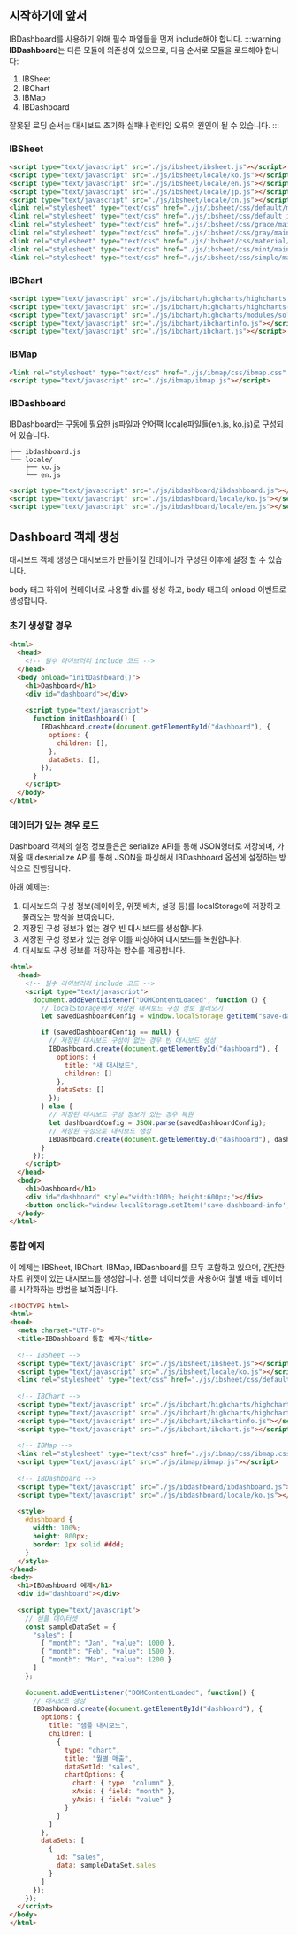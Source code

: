 ## 시작하기에 앞서

IBDashboard를 사용하기 위해 필수 파일들을 먼저 include해야 합니다.
:::warning
**IBDashboard**는 다른 모듈에 의존성이 있으므로, 다음 순서로 모듈을 로드해야 합니다:

1. IBSheet
2. IBChart
3. IBMap
4. IBDashboard

잘못된 로딩 순서는 대시보드 초기화 실패나 런타임 오류의 원인이 될 수 있습니다.
:::


### IBSheet

```html
<script type="text/javascript" src="./js/ibsheet/ibsheet.js"></script>
<script type="text/javascript" src="./js/ibsheet/locale/ko.js"></script>
<script type="text/javascript" src="./js/ibsheet/locale/en.js"></script>
<script type="text/javascript" src="./js/ibsheet/locale/jp.js"></script>
<script type="text/javascript" src="./js/ibsheet/locale/cn.js"></script>
<link rel="stylesheet" type="text/css" href="./js/ibsheet/css/default/main.css"/>
<link rel="stylesheet" type="text/css" href="./js/ibsheet/css/default_img/main.css"/>
<link rel="stylesheet" type="text/css" href="./js/ibsheet/css/grace/main.css"/>
<link rel="stylesheet" type="text/css" href="./js/ibsheet/css/gray/main.css"/>
<link rel="stylesheet" type="text/css" href="./js/ibsheet/css/material/main.css"/>
<link rel="stylesheet" type="text/css" href="./js/ibsheet/css/mint/main.css"/>
<link rel="stylesheet" type="text/css" href="./js/ibsheet/css/simple/main.css"/>
```

### IBChart

```html
<script type="text/javascript" src="./js/ibchart/highcharts/highcharts.js"></script>
<script type="text/javascript" src="./js/ibchart/highcharts/highcharts-more.js"></script>
<script type="text/javascript" src="./js/ibchart/highcharts/modules/solid-gauge.js"></script>
<script type="text/javascript" src="./js/ibchart/ibchartinfo.js"></script>
<script type="text/javascript" src="./js/ibchart/ibchart.js"></script>
```

### IBMap

```html
<link rel="stylesheet" type="text/css" href="./js/ibmap/css/ibmap.css" />
<script type="text/javascript" src="./js/ibmap/ibmap.js"></script>
```

### IBDashboard

IBDashboard는 구동에 필요한 js파일과 언어팩 locale파일들(en.js, ko.js)로 구성되어 있습니다.

```
├── ibdashboard.js
└── locale/
    ├── ko.js
    └── en.js
```

```html
<script type="text/javascript" src="./js/ibdashboard/ibdashboard.js"></script>
<script type="text/javascript" src="./js/ibdashboard/locale/ko.js"></script>
<script type="text/javascript" src="./js/ibdashboard/locale/en.js"></script>
```

## Dashboard 객체 생성

대시보드 객체 생성은 대시보드가 만들어질 컨테이너가 구성된 이후에 설정 할 수 있습니다.

body 태그 하위에 컨테이너로 사용할 div를 생성 하고, body 태그의 onload 이벤트로 생성합니다.

### 초기 생성할 경우

```html
<html>
  <head>
    <!-- 필수 라이브러리 include 코드 -->
  </head>
  <body onload="initDashboard()">
    <h1>Dashboard</h1>
    <div id="dashboard"></div>
    
    <script type="text/javascript">
      function initDashboard() {
        IBDashboard.create(document.getElementById("dashboard"), {
          options: {
            children: [],
          },
          dataSets: [],
        });
      }
    </script>
  </body>
</html>
```

### 데이터가 있는 경우 로드

Dashboard 객체의 설정 정보들은은 serialize API를 통해 JSON형태로 저장되며, 가져올 때 deserialize API를 통해 JSON을 파싱해서 IBDashboard 옵션에 설정하는 방식으로 진행됩니다.

아래 예제는:

1. 대시보드의 구성 정보(레이아웃, 위젯 배치, 설정 등)를 localStorage에 저장하고 불러오는 방식을 보여줍니다.
2. 저장된 구성 정보가 없는 경우 빈 대시보드를 생성합니다.
3. 저장된 구성 정보가 있는 경우 이를 파싱하여 대시보드를 복원합니다.
4. 대시보드 구성 정보를 저장하는 함수를 제공합니다.

```html
<html>
  <head>
    <!-- 필수 라이브러리 include 코드 -->
    <script type="text/javascript">
      document.addEventListener("DOMContentLoaded", function () {
        // localStorage에서 저장된 대시보드 구성 정보 불러오기
        let savedDashboardConfig = window.localStorage.getItem("save-dashboard-info");

        if (savedDashboardConfig == null) {
          // 저장된 대시보드 구성이 없는 경우 빈 대시보드 생성          
          IBDashboard.create(document.getElementById("dashboard"), {
            options: {
              title: "새 대시보드",
              children: []
            },
            dataSets: []
          });
        } else {
          // 저장된 대시보드 구성 정보가 있는 경우 복원
          let dashboardConfig = JSON.parse(savedDashboardConfig);
          // 저장된 구성으로 대시보드 생성
          IBDashboard.create(document.getElementById("dashboard"), dashboardConfig);
        }
      });
    </script>
  </head>
  <body>
    <h1>Dashboard</h1>
    <div id="dashboard" style="width:100%; height:600px;"></div>
    <button onclick="window.localStorage.setItem('save-dashboard-info', IBDashboard.get().serialize());">대시보드 저장</button>
  </body>
</html>
```

### 통합 예제

이 예제는 IBSheet, IBChart, IBMap, IBDashboard를 모두 포함하고 있으며, 간단한 차트 위젯이 있는 대시보드를 생성합니다. 샘플 데이터셋을 사용하여 월별 매출 데이터를 시각화하는 방법을 보여줍니다.
```html
<!DOCTYPE html>
<html>
<head>
  <meta charset="UTF-8">
  <title>IBDashboard 통합 예제</title>
  
  <!-- IBSheet -->
  <script type="text/javascript" src="./js/ibsheet/ibsheet.js"></script>
  <script type="text/javascript" src="./js/ibsheet/locale/ko.js"></script>
  <link rel="stylesheet" type="text/css" href="./js/ibsheet/css/default/main.css"/>
  
  <!-- IBChart -->
  <script type="text/javascript" src="./js/ibchart/highcharts/highcharts.js"></script>
  <script type="text/javascript" src="./js/ibchart/highcharts/highcharts-more.js"></script>
  <script type="text/javascript" src="./js/ibchart/ibchartinfo.js"></script>
  <script type="text/javascript" src="./js/ibchart/ibchart.js"></script>
  
  <!-- IBMap -->
  <link rel="stylesheet" type="text/css" href="./js/ibmap/css/ibmap.css" />
  <script type="text/javascript" src="./js/ibmap/ibmap.js"></script>
  
  <!-- IBDashboard -->
  <script type="text/javascript" src="./js/ibdashboard/ibdashboard.js"></script>
  <script type="text/javascript" src="./js/ibdashboard/locale/ko.js"></script>
  
  <style>
    #dashboard {
      width: 100%;
      height: 800px;
      border: 1px solid #ddd;
    }
  </style>
</head>
<body>
  <h1>IBDashboard 예제</h1>
  <div id="dashboard"></div>
  
  <script type="text/javascript">
    // 샘플 데이터셋
    const sampleDataSet = {
      "sales": [
        { "month": "Jan", "value": 1000 },
        { "month": "Feb", "value": 1500 },
        { "month": "Mar", "value": 1200 }
      ]
    };
    
    document.addEventListener("DOMContentLoaded", function() {
      // 대시보드 생성
      IBDashboard.create(document.getElementById("dashboard"), {
        options: {
          title: "샘플 대시보드",
          children: [
            {
              type: "chart",
              title: "월별 매출",
              dataSetId: "sales",
              chartOptions: {
                chart: { type: "column" },
                xAxis: { field: "month" },
                yAxis: { field: "value" }
              }
            }
          ]
        },
        dataSets: [
          {
            id: "sales",
            data: sampleDataSet.sales
          }
        ]
      });
    });
  </script>
</body>
</html>
```